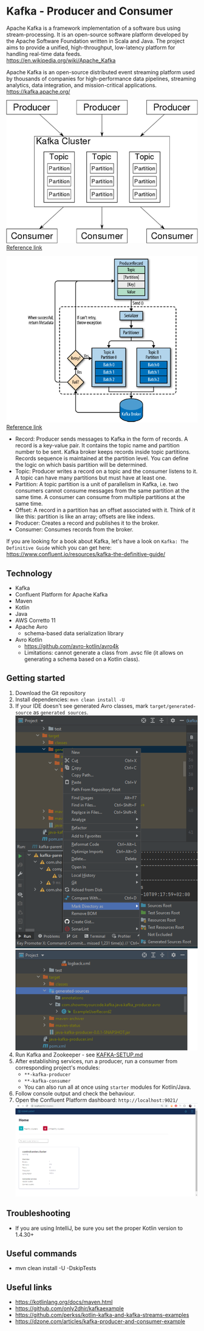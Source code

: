 # Kafka - Producer and Consumer

Apache Kafka is a framework implementation of a software bus using stream-processing. It is an open-source software platform developed by the Apache Software Foundation written in Scala and Java. The project aims to provide a unified, high-throughput, low-latency platform for handling real-time data feeds.  
<https://en.wikipedia.org/wiki/Apache_Kafka>

Apache Kafka is an open-source distributed event streaming platform used by thousands of companies for high-performance data pipelines, streaming analytics, data integration, and mission-critical applications.  
<https://kafka.apache.org/>

![Kafka architecture](./docs/800px-Overview_of_Apache_Kafka.jpg)
[Reference link](https://en.wikipedia.org/wiki/Apache_Kafka)

![Kafka guide](./docs/producer.png)
[Reference link](https://stackoverflow.com/questions/38024514/understanding-kafka-topics-and-partitions)
- Record: Producer sends messages to Kafka in the form of records. A record is a key-value pair. It contains the topic name and partition number to be sent. Kafka broker keeps records inside topic partitions. Records sequence is maintained at the partition level. You can define the logic on which basis partition will be determined.
- Topic: Producer writes a record on a topic and the consumer listens to it. A topic can have many partitions but must have at least one.
- Partition: A topic partition is a unit of parallelism in Kafka, i.e. two consumers cannot consume messages from the same partition at the same time. A consumer can consume from multiple partitions at the same time.
- Offset: A record in a partition has an offset associated with it. Think of it like this: partition is like an array; offsets are like indexs.
- Producer: Creates a record and publishes it to the broker.
- Consumer: Consumes records from the broker.

If you are looking for a book about Kafka, let's have a look on ``Kafka: The Definitive Guide`` which you can get here: <https://www.confluent.io/resources/kafka-the-definitive-guide/>

## Technology
- Kafka
- Confluent Platform for Apache Kafka
- Maven
- Kotlin
- Java
- AWS Corretto 11
- Apache Avro
    - schema-based data serialization library
- Avro Kotlin
    - https://github.com/avro-kotlin/avro4k
    - Limitations: cannot generate a class from .avsc file (it allows on generating a schema based on a Kotlin class).

## Getting started
1. Download the Git repository
2. Install dependencies: `mvn clean install -U`
3. If your IDE doesn't see generated Avro classes, mark `target/generated-source` as `generated sources`.
   ![IDE generated sources](./docs/avro-generated-classes.png)
3. Run Kafka and Zookeeper - see [KAFKA-SETUP.md](./KAFKA-SETUP.md)
4. After establishing services, run a producer, run a consumer from corresponding project's modules:
    - `**-kafka-producer`
    - `**-kafka-consumer`
    - You can also run all at once using `starter` modules for Kotlin/Java.
5. Follow console output and check the behaviour.
6. Open the Confluent Platform dashboard: `http://localhost:9021/`
    ![Control Center](./docs/control-center.PNG)

## Troubleshooting
- If you are using IntelliJ, be sure you set the proper Kotlin version to 1.4.30+

## Useful commands
- mvn clean install -U -DskipTests

## Useful links
- https://kotlinlang.org/docs/maven.html
- https://github.com/only2dhir/kafkaexample
- https://github.com/perkss/kotlin-kafka-and-kafka-streams-examples
- https://dzone.com/articles/kafka-producer-and-consumer-example
